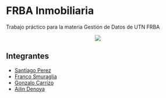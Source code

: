 # FRBA Inmobiliaria
Trabajo práctico para la materia Gestión de Datos de UTN FRBA

<p align="center">
  <img src="https://iili.io/J7wChzu.md.png">
</p>


## Integrantes 

- [Santiago Perez](https://github.com/santi-p98g)
- [Franco Smuraglia](https://github.com/FrancoSmuraglia)
- [Gonzalo Carrizo](https://github.com/Carrizo-Gonzalo)
- [Ailin Denoya](https://github.com/ailindenoya)
